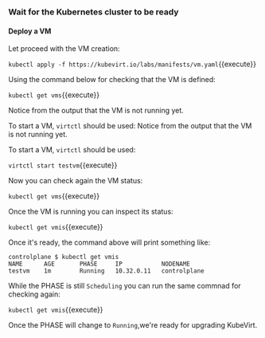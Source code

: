 ### Wait for the Kubernetes cluster to be ready
#### Deploy a VM

Let proceed with the VM creation:

`kubectl apply -f https://kubevirt.io/labs/manifests/vm.yaml`{{execute}}

Using the command below for checking that the VM is defined:

`kubectl get vms`{{execute}}

Notice from the output that the VM is not running yet.

To start a VM, `virtctl` should be used:
Notice from the output that the VM is not running yet.

To start a VM, `virtctl` should be used:

`virtctl start testvm`{{execute}}

Now you can check again the VM status:

`kubectl get vms`{{execute}}

Once the VM is running you can inspect its status:

`kubectl get vmis`{{execute}}

Once it's ready, the command above will print something like:

~~~
controlplane $ kubectl get vmis
NAME      AGE       PHASE     IP           NODENAME
testvm    1m        Running   10.32.0.11   controlplane
~~~

While the PHASE is still `Scheduling` you can run the same commnad for checking again:

`kubectl get vmis`{{execute}}

Once the PHASE will change to `Running`,we're ready for upgrading KubeVirt.
